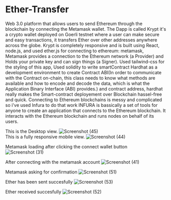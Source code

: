 # Ether-Transfer 
Web 3.0 platform that allows users to send Ethereum through the blockchain by connecting the Metamask wallet.
The Dapp is called Krypt it's a crypto wallet deployed on Goerli testnet where a user can make secure and easy transactions, it transfers Ether over other addresses anywhere across the globe. Krypt is completely responsive and is built using React, node.js, and used ether.js for connecting to ethereum: metamask, Metamask provides a connection to the Ethereum network (a Provider) and Holds your private key and can sign things (a Signer).
Used tailwind-css for the styling of this app,
Used solidity to write smartContract
Hardhat as a development environment to create Contract ABI(In order to communicate with the Contract on-chain, this class needs to know what methods are available and how to encode and decode the data, which is what the Application Binary Interface (ABI) provides.) 
and contract address, hardhat really makes the Smart-contract deployement over Blockchain hassel-free and quick. Connecting to Ethereum blockchains is messy and complicated so i've used Infura to do that work INFURA is bassically a set of tools for anyone to create an application that connects to the Ethereum blockchain. It interacts with the Ethereum blockchain and runs nodes on behalf of its users.



This is the Desktop view.
![Screenshot (45)](https://user-images.githubusercontent.com/84992044/185729961-c7a3bb07-83d3-4054-ba80-d9d5be98bb2c.png)                        
This is a fully responsive mobile view.
![Screenshot (44)](https://user-images.githubusercontent.com/84992044/185733574-0e65c12f-edec-4664-b3e3-a9f0a7253a7a.png)

Metamask loading after clicking the connect wallet button
![Screenshot (31)](https://user-images.githubusercontent.com/84992044/185733641-57a9f44d-94dc-4773-8902-b59919fb96a8.png)

After connecting with the metamask account
![Screenshot (41)](https://user-images.githubusercontent.com/84992044/185733692-cfcef957-e09e-4d26-8eea-ad846bc335e3.png)

Metamask asking for confirmation
![Screenshot (51)](https://user-images.githubusercontent.com/84992044/185734853-26fb8779-8ee3-4865-9bee-da6718c962dd.png)

Ether has been sent succesfully
![Screenshot (53)](https://user-images.githubusercontent.com/84992044/185734885-196e51f2-a5bc-4a51-bf5a-5f9c2607bcb1.png)

Ether received succesfully
![Screenshot (52)](https://user-images.githubusercontent.com/84992044/185734898-c748081b-aec3-4c96-8ab3-4ae4a30c4c65.png)

